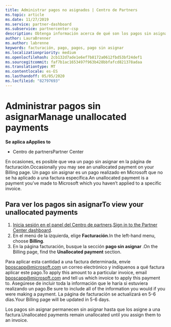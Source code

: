 ```yaml
---
title: Administrar pagos no asignados | Centro de Partners
ms.topic: article
ms.date: 11/27/2019
ms.service: partner-dashboard
ms.subservice: partnercenter-csp
description: Obtenga información acerca de qué son los pagos sin asignar y cómo puede aplicarlos a las facturas.
author: LauraBrenner
ms.author: labrenne
keywords: facturación, pago, pagos, pago sin asignar
ms.localizationpriority: medium
ms.openlocfilehash: 2cb132d7ade1e6ef7b8172a0612fbd53bf24def1
ms.sourcegitcommit: faf7b1ac1653497f963b428bbfafcd821378adaa
ms.translationtype: MT
ms.contentlocale: es-ES
ms.lasthandoff: 05/05/2020
ms.locfileid: "82797693"
---
```

# <a name="manage-unallocated-payments"></a><span data-ttu-id="f8476-104">Administrar pagos sin asignar</span><span class="sxs-lookup"><span data-stu-id="f8476-104">Manage unallocated payments</span></span>

<span data-ttu-id="f8476-105">**Se aplica a**</span><span class="sxs-lookup"><span data-stu-id="f8476-105">**Applies to**</span></span>

- <span data-ttu-id="f8476-106">Centro de partners</span><span class="sxs-lookup"><span data-stu-id="f8476-106">Partner Center</span></span>

<span data-ttu-id="f8476-107">En ocasiones, es posible que vea un pago sin asignar en la página de facturación.</span><span class="sxs-lookup"><span data-stu-id="f8476-107">Occasionally you may see an unallocated payment on your Billing page.</span></span> <span data-ttu-id="f8476-108">Un pago sin asignar es un pago realizado en Microsoft que no se ha aplicado a una factura específica.</span><span class="sxs-lookup"><span data-stu-id="f8476-108">An unallocated payment is a payment you’ve made to Microsoft which you haven’t applied to a specific invoice.</span></span>

## <a name="to-view-your-unallocated-payments"></a><span data-ttu-id="f8476-109">Para ver los pagos sin asignar</span><span class="sxs-lookup"><span data-stu-id="f8476-109">To view your unallocated payments</span></span>

1.  <span data-ttu-id="f8476-110">[Inicia sesión en el panel del Centro de partners](https://partner.microsoft.com/en-us/dashboard/home).</span><span class="sxs-lookup"><span data-stu-id="f8476-110">[Sign in to the Partner Center dashboard](https://partner.microsoft.com/en-us/dashboard/home).</span></span>
2.  <span data-ttu-id="f8476-111">En el menú de la izquierda, elige **Facturación**.</span><span class="sxs-lookup"><span data-stu-id="f8476-111">In the left-hand menu, choose **Billing**.</span></span>
3.  <span data-ttu-id="f8476-112">En la página facturación, busque la sección **pago sin asignar** .</span><span class="sxs-lookup"><span data-stu-id="f8476-112">On the Billing page, find the **Unallocated payment** section.</span></span> 

<span data-ttu-id="f8476-113">Para aplicar esta cantidad a una factura determinada, envíe bposcapp@microsoft.com un correo electrónico y indíquenos a qué factura aplicar este pago.</span><span class="sxs-lookup"><span data-stu-id="f8476-113">To apply this amount to a particular invoice, email bposcapp@microsoft.com and tell us which invoice to apply this payment to.</span></span> <span data-ttu-id="f8476-114">Asegúrese de incluir toda la información que le haría si estuviera realizando un pago.</span><span class="sxs-lookup"><span data-stu-id="f8476-114">Be sure to include all of the information you would if you were making a payment.</span></span> <span data-ttu-id="f8476-115">La página de facturación se actualizará en 5-6 días.</span><span class="sxs-lookup"><span data-stu-id="f8476-115">Your Billing page will be updated in 5-6 days.</span></span> 

<span data-ttu-id="f8476-116">Los pagos sin asignar permanecen sin asignar hasta que los asigne a una factura.</span><span class="sxs-lookup"><span data-stu-id="f8476-116">Unallocated payments remain unallocated until you assign them to an invoice.</span></span> 
